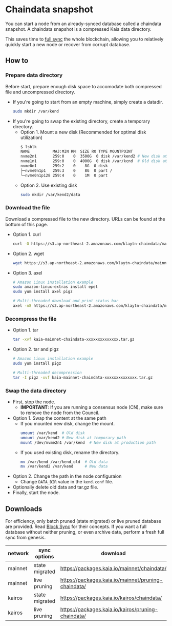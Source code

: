 # Chaindata snapshot

You can start a node from an already-synced database called a chaindata snapshot. A chaindata snapshot is a compressed Kaia data directory.

 This saves time to [full sync](../block-sync) the whole blockchain, allowing you to relatively quickly start a new node or recover from corrupt database.

## How to

### Prepare data directory

Before start, prepare enough disk space to accomodate both compressed file and uncompressed directory.

- If you're going to start from an empty machine, simply create a datadir.
  ```sh
  sudo mkdir /var/kend
  ```
- If you're going to swap the existing directory, create a temporary directory.
  - Option 1. Mount a new disk (Recommended for optimal disk utilization)
    ```sh
    $ lsblk
    NAME          MAJ:MIN RM  SIZE RO TYPE MOUNTPOINT
    nvme2n1       259:0    0  3500G  0 disk /var/kend2 # New disk at temporary path
    nvme1n1       259:0    0  4000G  0 disk /var/kcnd  # Old disk at production path
    nvme0n1       259:2    0    8G  0 disk
    ├─nvme0n1p1   259:3    0    8G  0 part /
    └─nvme0n1p128 259:4    0    1M  0 part

    ```
  - Option 2. Use existing disk
    ```sh
    sudo mkdir /var/kend2/data
    ```

### Download the file

Download a compressed file to the new directory. URLs can be found at the bottom of this page.

- Option 1. curl
  ```sh
  curl -O https://s3.ap-northeast-2.amazonaws.com/klaytn-chaindata/mainnet/kaia-mainnet-chaindata-xxxxxxxxxxxxxx.tar.gz
  ```
- Option 2. wget
  ```sh
  wget https://s3.ap-northeast-2.amazonaws.com/klaytn-chaindata/mainnet/kaia-mainnet-chaindata-xxxxxxxxxxxxxx.tar.gz
  ```
- Option 3. axel
  ```sh
  # Amazon Linux installation example
  sudo amazon-linux-extras install epel
  sudo yum install axel pigz

  # Multi-threaded download and print status bar
  axel -n8 https://s3.ap-northeast-2.amazonaws.com/klaytn-chaindata/mainnet/kaia-mainnet-chaindata-xxxxxxxxxxxxxx.tar.gz | awk -W interactive '$0~/\[/{printf "%s'$'\r''", $0}'
  ```

### Decompress the file

- Option 1. tar
  ```sh
  tar -xvf kaia-mainnet-chaindata-xxxxxxxxxxxxxx.tar.gz
  ```
- Option 2. tar and pigz
  ```sh
  # Amazon Linux installation example
  sudo yum install pigz

  # Multi-threaded decompression
  tar -I pigz -xvf kaia-mainnet-chaindata-xxxxxxxxxxxxxx.tar.gz
  ```

### Swap the data directory

- First, stop the node.
  - **IMPORTANT**: If you are running a consensus node (CN), make sure to remove the node from the Council.
- Option 1. Swap the content at the same path
  - If you mounted new disk, change the mount.
    ```sh
    umount /var/kend  # Old disk
    umount /var/kend2 # New disk at temporary path
    mount /dev/nvme2n1 /var/kend  # New disk at production path
    ```
  - If you used existing disk, rename the directory.
    ```sh
    mv /var/kend /var/kend_old  # Old data
    mv /var/kend2 /var/kend     # New data
    ```
- Option 2. Change the path in the node configuraion
  - Change `DATA_DIR` value in the `kend.conf` file.
- Optionally delete old data and tar.gz file.
- Finally, start the node.

## Downloads

For efficiency, only batch pruned (state migrated) or live pruned database are provided. Read [Block Sync](../block-sync) for their concepts. If you want a full database without neither pruning, or even archive data, perform a fresh full sync from genesis.

| network | sync options | download |
|-|-|-|
| mainnet | state migrated | https://packages.kaia.io/mainnet/chaindata/ |
| mainnet | live pruning | https://packages.kaia.io/mainnet/pruning-chaindata/ |
| kairos | state migrated | https://packages.kaia.io/kairos/chaindata/ |
| kairos | live pruning | https://packages.kaia.io/kairos/pruning-chaindata/ |
